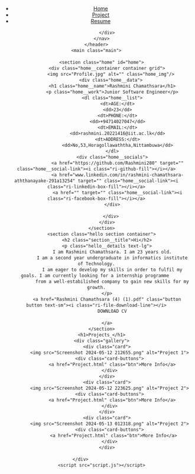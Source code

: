 <!DOCTYPE html>
<html lang="en">
<head>
    <meta charset="UTF-8">
    <meta name="viewport" content="width=device-width, initial-scale=1.0">
    <link href="https://cdn.jsdelivr.net/npm/remixicon@4.2.0/fonts/remixicon.css" rel="stylesheet"/>
    <link rel="stylesheet" href="css/Home.css">
    <title>Portfolio Website</title>
</head>
<body>
    <header class="header" id="header">
        <nav class="nav container">
            <div class="nav__menu" id="nav-menu">
                <ul class="nav__list">
                    <li>
                        <a href="#home" class="nav__link active-link">Home</a>
                    </li>
                    <li>
                        <a href="Project.html" class="nav__link ">Project</a>
                    </li>
                    <li>
                        <a href="Resume.html" class="nav__link ">Resume</a>
                    </li>
                </ul>

            </div>
        </nav>
    </header>
    <main class="main">

        <section class="home" id="home">
            <div class="home__container container grid">
               <img src="Profile.jpg" alt="" class="home_img"/>
               <div class="home__data">
                <h1 class="home__name">Rashmini Chamathsara</h1>
                <p class="home__work">Junior Software Engineer</p>
                <dl class="home__list">
                    <dt>AGE:</dt>
                    <dd>23</dd>
                    <dt>PHONE:</dt>
                    <dd>+94714027047</dd>
                    <dt>EMAIL:</dt>
                    <dd>rashmini.20221416@iit.ac.lk</dd>
                    <dt>ADDRESS:</dt>
                    <dd>No,53,Horagollawaththa,Nittambuwa</dd>
                </dl>
                <div class="home__socials">
                    <a href="https://github.com/Rashmini280" target="" class="home__social-link"><i class="ri-github-fill"></i></a>
                    <a href="www.linkedin.com/in/rashmini-chamathsara-aththanayake-291a13254" target="" class="home__social-link"><i class="ri-linkedin-box-fill"></i></a>
                    <a href="" target="" class="home__social-link"><i class="ri-facebook-box-fill"></i></a>
                </div>

               </div>
            </div>
        </section>
        <section class="hello section container">
            <h2 class="section__title">Hi</h2>
            <p class="hello__details text-lg">
                I am Rashmini Chamathsara. I am 23 years old.
                I am a second year undergraduate in informatics institute of Technology.
                I am eager to develop my skills in order to fulfil my goals. I am currently looking for a internship programme 
                from a well-estabilished company to gain new skills for my growth.
            </p>
            <a href="Rashmini Chamathsara (4) (1).pdf" class="button button text-sm"><i class="ri-file-download-line"></i>
                DOWNLOAD CV

            </a>
        </section>
        <h1>Projects_</h1>
        <div class="gallery">
            <div class="card">
              <img src="Screenshot 2024-05-12 212655.png" alt="Project 1">
              <div class="card-buttons">
                <a href="Project.html" class="btn">More Info</a>
              </div>
            </div>
            <div class="card">
              <img src="Screenshot 2024-05-12 223625.png" alt="Project 2">
              <div class="card-buttons">
                <a href="Project.html" class="btn">More Info</a>
              </div>
            </div>
            <div class="card">
              <img src="Screenshot 2024-05-13 012318.png" alt="Project 2">
              <div class="card-buttons">
                 <a href="Project.html" class="btn">More Info</a>
              </div>
            </div>
            
        </div>                
        <script src="script.js"></script>
</body>
</html>
